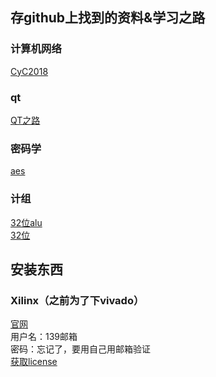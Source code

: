 ## 存github上找到的资料&学习之路  

### 计算机网络
[CyC2018](https://github.com/CyC2018/CS-Notes/blob/master/notes/%E8%AE%A1%E7%AE%97%E6%9C%BA%E7%BD%91%E7%BB%9C%20-%20%E7%9B%AE%E5%BD%95.md)

### qt
[QT之路](https://www.devbean.net/2012/08/qt-study-road-2-catelog/)  

### 密码学
[aes](https://github.com/derry6/AESCipher)

### 计组
[32位alu](https://github.com/destiny0118/ALU32)  
[32位](https://github.com/gupta-utkarsh/alu-8bit)

## 安装东西 
### Xilinx（之前为了下vivado） 
[官网](https://login.xilinx.com/login/login.htm?fromURI=%2Fapp%2Fxilinxinc_f5awsprod_1%2Fexknv8ms950lm0Ldh0x7%2Fsso%2Fsaml)  
用户名：139邮箱  
密码：忘记了，要用自己用邮箱验证  
[获取license](http://xilinx.eetrend.com/d6-xilinx/article/2017-07/11624.html)  
